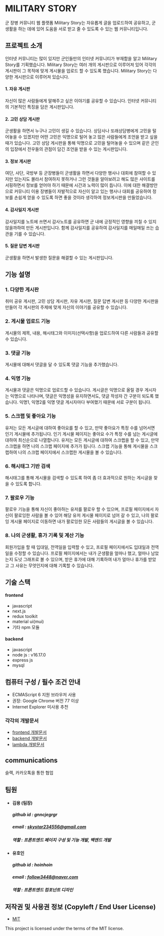 # MILITARY STORY

군 장병 커뮤니티 웹 플랫폼 Military Story는 자유롭게 글을 업로드하여 공유하고, 군생활을 하는 데에 있어 도움을 서로 받고 줄 수 있도록 수 있는 웹 커뮤니티입니다.

## 프로젝트 소개

인터넷 커뮤니티는 많이 있지만 군인들만의 인터넷 커뮤니티가 부재함을 알고 Military Story를 기획했습니다.
Military Story는 여러 개의 게시판으로 이루어져 있어 각각의 게시판이 그 목적에 맞게 게시물을 업로드 할 수 있도록 했습니다.
Military Story는 다양한 게시판으로 이루어져 있습니다.

#### 1. 자유 게시판
자신이 많은 사람들에게 말해주고 싶은 이야기를 공유할 수 있습니다. 인터넷 커뮤니티의 기본적인 특징을 담은 게시판입니다.

#### 2. 고민 상담 게시판
군생활을 하면서 누구나 고민이 생길 수 있습니다. 상담사나 또래상담병에게 고민을 털어놓을 수 있겠지만 어떤 고민은 익명으로 털어 놓고 많은 사람들에게 조언을 받고 싶을 때가 있습니다. 
고민 상담 게시판을 통해 익명으로 고민을 털어놓을 수 있으며 같은 군인의 입장에서 전우들의 관점이 담긴 조언을 받을 수 있는 게시판입니다.

#### 3. 정보 게시판
여단, 사단, 국방부 등 군장병들이 군생활을 하면서 다양한 행사나 대회에 참여할 수 있지만 있는지도 몰라서 참여하지 못하거나 그런 것들을 알아보려고 해도 많은 사이트를 서핑하면서 정보를 얻어야 하기 때문에 시간과 노력이 많이 듭니다. 
이에 대한 해결방안으로 커뮤니티 이용 장병들이 자발적으로 자신이 알고 있는 행사나 대회를 공유하여 정보를 손쉽게 얻을 수 있도록 하면 좋을 것이라 생각하여 정보게시판을 만들었습니다.

#### 4. 감사일지 게시판 
감사일지를 노트에 쓰면서 감사노트를 공유하면 군 내에 긍정적인 영향을 끼칠 수 있지 않을까하여 만든 게시판입니다.
함께 감사일지를 공유하여 감사일지를 매일매일 쓰는 습관을 기를 수 있습니다.

#### 5. 질문 답변 게시판
군생활을 하면서 발생한 질문을 해결할 수 있는 게시판입니다.



## 기능 설명

### 1. 다양한 게시판

취미 공유 게시판, 고민 상담 게시판, 자유 게시판, 질문 답변 게시판 등 다양한 게시판을 만들어 각 게시판의 주제에 맞게 자신의 이야기를 공유할 수 있습니다.

### 2. 게시물 업로드 기능

게시물의 제목, 내용, 해시태그와 이미지(선택사항)을 업로드하여 다른 사람들과 공유할 수 있습니다.

### 3. 댓글 기능

게시물에 대해서 댓글을 달 수 있도록 댓글 기능을 추가했습니다.

### 4. 익명 기능

게시물과 댓글은 익명으로 업로드할 수 있습니다. 게시글은 익명으로 올릴 경우 게시자는 익명으로 나타나며, 댓글은 익명성을 유지하면서도, 댓글 작성자 간 구분이 되도록 했습니다.
익명1, 익명2를 익명 댓글 게시자마다 부여했기 때문에 서로 구분이 됩니다.

### 5. 스크랩 및 좋아요 기능

유저는 모든 게시글에 대하여 좋아요를 할 수 있고, 만약 좋아요가 특정 수를 넘어서면 인기 게시물에 추가됩니다. 인기 게시물 페이지는 좋아요 수가 특정 수를 넘는 게시글에 대하여 최신순으로 나열합니다.
유저는 모든 게시글에 대하여 스크랩을 할 수 있고, 만약 스크랩을 하면 나의 스크랩 페이지에 추가가 됩니다.
스크랩 기능을 통해 게시물을 스크랩하여 나의 스크랩 페이지에서 스크랩한 게시물을 볼 수 있습니다.

### 6. 해시태그 기반 검색

해시태그를 통해 게시물을 검색할 수 있도록 하여 좀 더 효과적으로 원하는 게시글을 찾을 수 있도록 합니다.

### 7. 팔로우 기능

팔로우 기능을 통해 자신이 좋아하는 유저를 팔로우 할 수 있으며, 프로필 페이지에서 자신이 팔로잉한 사람을 볼 수 있어 해당 유저 게시물 페이지로 넘어 갈 수 있고,
나의 팔로잉 게시물 페이지로 이동하면 내가 팔로잉한 모든 사람들의 게시글을 볼 수 있습니다.

### 8. 나의 군생활, 휴가 기록 및 계산 기능

회원가입을 할 때 입대일, 전역일을 입력할 수 있고, 프로필 페이지에서도 입대일과 전역일을 수정할 수 있습니다.
프로필 페이지에서는 내가 군생활을 얼마나 했고, 얼마나 남았는지 도넛 그래프로 볼 수 있으며, 받은 휴가에 대해 기록하여 내가 얼마나 휴가를 받았고 그 사유는 무엇인지에 대해 기록할 수 있습니다.

## 기술 스택

#### frontend

- javascript
- next.js
- redux toolkit
- material ui(mui)
- 기타 npm 모듈

#### backend

- javascript
- node js : v16.17.0
- express js
- mysql

## 컴퓨터 구성 / 필수 조건 안내

- ECMAScript 6 지원 브라우저 사용
- 권장: Google Chrome 버전 77 이상
- Internet Explorer 미사용 추천

### 각각의 개발문서

- [frontend 개발문서](https://github.com/osamhack2022-v2/WEB_MILITARY_STORY/blob/master/Front-end/README.md)
- [backend 개발문서](https://github.com/osamhack2022-v2/WEB_MILITARY_STORY/blob/master/Back-end/README.md)
- [lambda 개발문서](https://github.com/osamhack2022-v2/WEB_MILITARY_STORY/blob/master/lambda/README.md)

## communications

슬랙, 카카오톡을 통한 협업

## 팀원

- #### 김용 (팀장)
  ##### github id : gnncjegrgr
  ##### email : skystar234556@gmail.com
  ##### 역할 : 프론트엔드 페이지 구성 및 기능 개발, 백엔드 개발
- #### 유호인
  ##### github id : hoinhoin
  ##### email : follow3448@naver.com
  ##### 역할 : 프론트엔드 컴포넌트 디자인

## 저작권 및 사용권 정보 (Copyleft / End User License)

- [MIT](https://github.com/osamhack2022-v2/WEB_MILITARY_STORY/blob/master/license.md)
 
This project is licensed under the terms of the MIT license.
